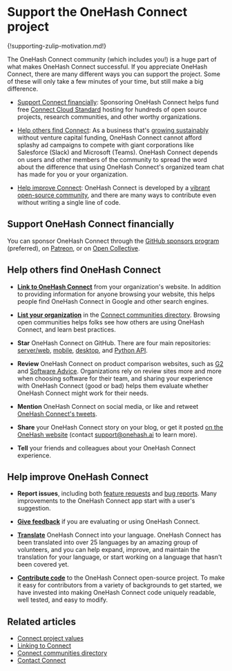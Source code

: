 # Support the OneHash Connect project

{!supporting-zulip-motivation.md!}

The OneHash Connect community (which includes you!) is a huge part of what makes OneHash Connect
successful. If you appreciate OneHash Connect, there are many different ways you can
support the project. Some of these will only take a few minutes of your
time, but still make a big difference.

* [Support Connect financially](#support-connect-financially): Sponsoring OneHash Connect
  helps fund free [Connect Cloud Standard](https://zulip.com/plans/) hosting for
  hundreds of open source projects, research communities, and other worthy
  organizations.

* [Help others find Connect](#help-others-find-connect): As a business that's
  [growing sustainably](https://zulip.com/values/) without venture capital
  funding, OneHash Connect cannot afford splashy ad campaigns to compete with giant
  corporations like Salesforce (Slack) and Microsoft (Teams). OneHash Connect depends
  on users and other members of the community to spread the word about the
  difference that using OneHash Connect's organized team chat has made for you or your
  organization.

* [Help improve Connect](#help-improve-connect): OneHash Connect is developed by a [vibrant
  open-source community](https://zulip.com/team/), and there are many ways to
  contribute even without writing a single line of code.

## Support OneHash Connect financially

You can sponsor OneHash Connect through the [GitHub sponsors
program](https://github.com/sponsors/onehashai) (preferred), on
[Patreon](https://patreon.com/zulip), or on [Open
Collective](https://opencollective.com/zulip).

## Help others find OneHash Connect

* [**Link to OneHash Connect**](/help/linking-to-connect-website) from your organization's
  website. In addition to providing information for anyone browsing your
  website, this helps people find OneHash Connect in Google and other search engines.

* [**List your organization**](/help/communities-directory) in the [Connect
  communities directory](https://zulip.com/communities/). Browsing open
  communities helps folks see how others are using OneHash Connect, and learn best
  practices.

* **Star** OneHash Connect on GitHub. There are four main repositories:
  [server/web](https://github.com/onehashai/onehash-connect),
  [mobile](https://github.com/onehashai/onehash-connect),
  [desktop](https://github.com/onehashai/onehash-connect), and
  [Python API](https://github.com/onehashai/onehash-connect).

* **Review** OneHash Connect on product comparison websites, such as
  [G2](https://www.g2.com/products/onehash-connect/reviews/start) and [Software
  Advice](https://reviews.softwareadvice.com/new/316022). Organizations rely on
  review sites more and more when choosing software for their team, and sharing
  your experience with OneHash Connect (good or bad) helps them evaluate whether OneHash Connect
  might work for their needs.

* **Mention** OneHash Connect on social media, or like and retweet [OneHash Connect's
  tweets](https://twitter.com/onehash-connect).

* **Share** your OneHash Connect story on your blog, or get it posted [on the OneHash
  website](https://zulip.com/use-cases/#customer-stories) (contact
  [support@onehash.ai](mailto:support@onehash.ai) to learn more).

* **Tell** your friends and colleagues about your OneHash Connect experience.

## Help improve OneHash Connect

* **Report issues**, including both [feature
  requests](https://zulip.readthedocs.io/en/latest/contributing/suggesting-features.html)
  and [bug
  reports](https://zulip.readthedocs.io/en/latest/contributing/reporting-bugs.html).
  Many improvements to the OneHash Connect app start with a user's suggestion.

* [**Give
  feedback**](https://zulip.readthedocs.io/en/stable/contributing/contributing.html#user-feedback)
  if you are evaluating or using OneHash Connect.

* [**Translate**](https://zulip.readthedocs.io/en/stable/translating/translating.html)
  OneHash Connect into your language. OneHash Connect has been translated into over 25 languages by
  an amazing group of volunteers, and you can help expand, improve, and
  maintain the translation for your language, or start working on a language
  that hasn't been covered yet.

* [**Contribute
  code**](https://zulip.readthedocs.io/en/stable/contributing/contributing.html)
  to the OneHash Connect open-source project. To make it easy for contributors from a
  variety of backgrounds to get started, we have invested into making OneHash Connect
  code uniquely readable, well tested, and easy to modify.

## Related articles

* [Connect project values](https://zulip.com/values/)
* [Linking to Connect](/help/linking-to-connect-website)
* [Connect communities directory](/help/communities-directory)
* [Contact Connect](/help/contact-support)
